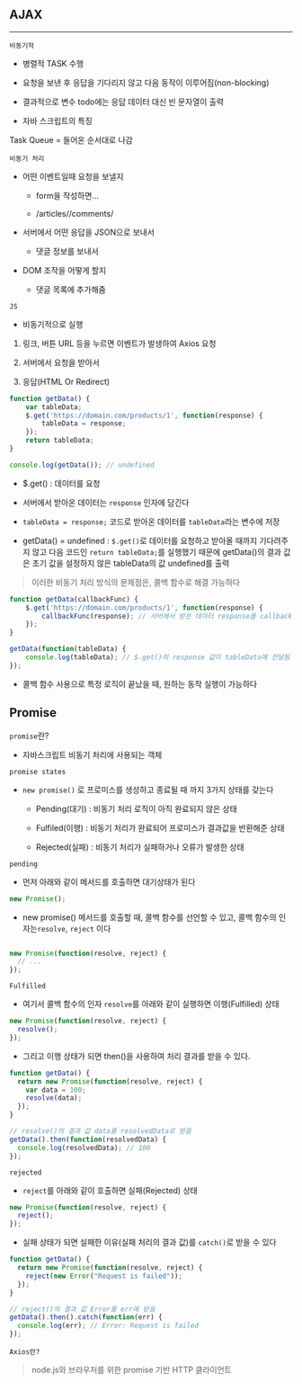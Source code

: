 ## AJAX

***

`비동기적`

- 병렬적 TASK 수행

- 요청을 보낸 후 응답을 기다리지 않고 다음 동작이 이루어짐(non-blocking)

- 결과적으로 변수 todo에는 응답 데이터 대신 빈 문자열이 출력

- 자바 스크립트의 특징

Task Queue = 들어온 순서대로 나감



`비동기 처리`

- 어떤 이벤트일때 요청을 보낼지
  
  - form을 작성하면...
  
  - /articles/<pk>/comments/

- 서버에서 어떤 응답을 JSON으로 보내서 
  
  - 댓글 정보를 보내서

- DOM 조작을 어떻게 할지
  
  - 댓글 목록에 추가해줌

`JS`

- 비동기적으로 실행



1. 링크, 버튼 URL 등을 누르면 이벤트가 발생하여  Axios 요청

2. 서버에서 요청을 받아서

3. 응답(HTML Or Redirect)

```js
function getData() {
	var tableData;
	$.get('https://domain.com/products/1', function(response) {
		tableData = response;
	});
	return tableData;
}

console.log(getData()); // undefined
```

- $.get() : 데이터를 요청

- 서버에서 받아온 데이터는 `response` 인자에 담긴다

- `tableData = response;` 코드로 받아온 데이터를 `tableData`라는 변수에 저장

- getData() = undefined : `$.get()`로 데이터를 요청하고 받아올 때까지 기다려주지 않고 다음 코드인 `return tableData;`를 실행했기 때문에 getData()의 결과 값은 초기 값을 설정하지 않은 tableData의 값 undefined를 출력

> 이러한 비동기 처리 방식의 문제점은, 콜백 함수로 해결 가능하다

```js
function getData(callbackFunc) {
	$.get('https://domain.com/products/1', function(response) {
		callbackFunc(response); // 서버에서 받은 데이터 response를 callbackFunc() 함수에 넘겨줌
	});
}

getData(function(tableData) {
	console.log(tableData); // $.get()의 response 값이 tableData에 전달됨
});
```

- 콜백 함수 사용으로 특정 로직이 끝났을 때, 원하는 동작 실행이 가능하다

## Promise

`promise`란?

- 자바스크립트 비동기 처리에 사용되는 객체

`promise states`

- `new promise()` 로 프로미스를 생성하고 종료될 때 까지 3가지 상태를 갖는다
  
  - Pending(대기) : 비동기 처리 로직이 아직 완료되지 않은 상태
  
  - Fulfiled(이행) : 비동기 처리가 완료되어 프로미스가 결과값을 반환해준 상태
  
  - Rejected(실패) : 비동기 처리가 실패하거나 오류가 발생한 상태

`pending`

- 먼저 아래와 같이 메서드를 호출하면 대기상태가 된다

```js
new Promise();
```

- new promise() 메서드를 호출할 때, 콜백 함수를 선언할 수 있고, 콜백 함수의 인자는`resolve`, `reject` 이다



```js

new Promise(function(resolve, reject) {
  // ...
});

```



`Fulfilled`

- 여기서 콜백 함수의 인자 `resolve`를 아래와 같이 실행하면 이행(Fulfilled) 상태

```js
new Promise(function(resolve, reject) {
  resolve();
});
```

- 그리고 이행 상태가 되면 then()을 사용하여 처리 결과를 받을 수 있다.

```js
function getData() {
  return new Promise(function(resolve, reject) {
    var data = 100;
    resolve(data);
  });
}

// resolve()의 결과 값 data를 resolvedData로 받음
getData().then(function(resolvedData) {
  console.log(resolvedData); // 100
});
```

`rejected`

- `reject`를 아래와 같이 호출하면 실패(Rejected) 상태

```js
new Promise(function(resolve, reject) {
  reject();
});
```

- 실패 상태가 되면 실패한 이유(실패 처리의 결과 값)를 `catch()`로 받을 수 있다

```js
function getData() {
  return new Promise(function(resolve, reject) {
    reject(new Error("Request is failed"));
  });
}

// reject()의 결과 값 Error를 err에 받음
getData().then().catch(function(err) {
  console.log(err); // Error: Request is failed
});
```

`Axios란?`

> node.js와 브라우저를 위한 promise 기반 HTTP  클라이언트










